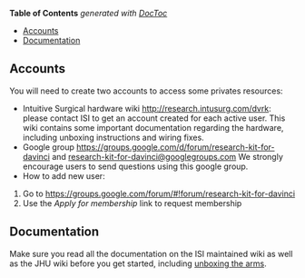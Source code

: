 <!-- START doctoc generated TOC please keep comment here to allow auto update -->
<!-- DON'T EDIT THIS SECTION, INSTEAD RE-RUN doctoc TO UPDATE -->
**Table of Contents**  *generated with [DocToc](http://doctoc.herokuapp.com/)*

- [Accounts](#accounts)
- [Documentation](#documentation)

<!-- END doctoc generated TOC please keep comment here to allow auto update -->

## Accounts

You will need to create two accounts to access some privates resources:
* Intuitive Surgical hardware wiki http://research.intusurg.com/dvrk: please contact ISI to get an account created for each active user.  This wiki contains some important documentation regarding the hardware, including unboxing instructions and wiring fixes. 
* Google group https://groups.google.com/d/forum/research-kit-for-davinci and research-kit-for-davinci@googlegroups.com We strongly encourage users to send questions using this google group.
 * How to add new user: 
  1. Go to https://groups.google.com/forum/#!forum/research-kit-for-davinci
  2. Use the *Apply for membership* link to request membership 

## Documentation

Make sure you read all the documentation on the ISI maintained wiki as well as the JHU wiki before you get started, including [unboxing the arms](http://research.intusurg.com/dvrkwiki/index.php?title=DVRK:Docs:Main). 